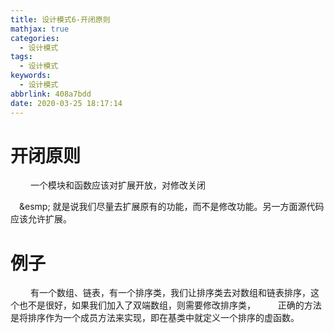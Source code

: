 ```yaml
---
title: 设计模式6-开闭原则
mathjax: true
categories:
  - 设计模式
tags:
  - 设计模式
keywords:
  - 设计模式
abbrlink: 408a7bdd
date: 2020-03-25 18:17:14
---
```


# 开闭原则
&emsp;&emsp; 一个模块和函数应该对扩展开放，对修改关闭
<!---more-->

&emsp;&esmp; 就是说我们尽量去扩展原有的功能，而不是修改功能。另一方面源代码应该允许扩展。

# 例子
&emsp;&emsp; 有一个数组、链表，有一个排序类，我们让排序类去对数组和链表排序，这个也不是很好，如果我们加入了双端数组，则需要修改排序类，
&emsp;&emsp; 正确的方法是将排序作为一个成员方法来实现，即在基类中就定义一个排序的虚函数。


